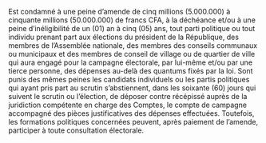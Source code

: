 Est condamné à une peine d’amende de cinq millions (5.000.000) à cinquante millions (50.000.000) de francs CFA, à la déchéance et/ou à une peine d’inéligibilité de un (01) an à cinq (05) ans, tout parti politique ou tout individu prenant part aux élections du président de la République, des membres de l’Assemblée nationale, des membres des conseils communaux ou municipaux et des membres de conseil de village ou de quartier de ville qui aura engagé pour la campagne électorale, par lui-même et/ou par une tierce personne, des dépenses au-delà des quantums fixés par la loi.
Sont punis des mêmes peines les candidats individuels ou les partis politiques qui ayant pris part au scrutin s’abstiennent, dans les soixante (60) jours qui suivent le scrutin ou l’élection, de déposer contre récépissé auprès de la juridiction compétente en charge des Comptes, le compte de campagne accompagné des pièces justificatives des dépenses effectuées.
Toutefois, les formations politiques concernées peuvent, après paiement de l’amende, participer à toute consultation électorale.